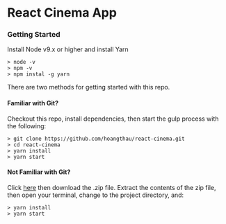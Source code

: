 # React Cinema App

### Getting Started
Install Node v9.x or higher and install Yarn

```
> node -v
> npm -v
> npm instal -g yarn

```

There are two methods for getting started with this repo.

#### Familiar with Git?
Checkout this repo, install dependencies, then start the gulp process with the following:

```
> git clone https://github.com/hoangthau/react-cinema.git
> cd react-cinema
> yarn install
> yarn start
```

#### Not Familiar with Git?
Click [here](https://github.com/hoangthau/react-cinema) then download the .zip file.  Extract the contents of the zip file, then open your terminal, change to the project directory, and:

```
> yarn install
> yarn start
```
